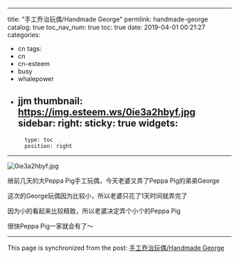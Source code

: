 
---
title: "手工乔治玩偶/Handmade George"
permlink: handmade-george
catalog: true
toc_nav_num: true
toc: true
date: 2019-04-01 00:21:27
categories:
- cn
tags:
- cn
- cn-esteem
- busy
- whalepower
- jjm
thumbnail: https://img.esteem.ws/0ie3a2hbyf.jpg
sidebar:
    right:
        sticky: true
widgets:
    -
        type: toc
        position: right
---


![0ie3a2hbyf.jpg](https://img.esteem.ws/0ie3a2hbyf.jpg)

继前几天的大Peppa Pig手工玩偶，今天老婆又弄了Peppa Pig的弟弟George

这次的George玩偶因为比较小，所以老婆只花了1天时间就弄完了

因为小的看起来比较精致，所以老婆决定弄个小个的Peppa Pig

很快Peppa Pig一家就会有了～

- - -

This page is synchronized from the post: [手工乔治玩偶/Handmade George](https://steemit.com/@ericet/handmade-george)
